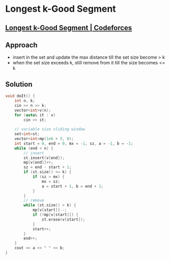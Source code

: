 # Longest k-Good Segment
## [Longest k-Good Segment | Codeforces](https://codeforces.com/contest/616/problem/D)

## Approach
- insert in the set and update the max distance till the set size become > k
- when the set size exceeds k, still remove from it till the size becomes <= k

## Solution
```cpp
void doIt() {
    int n, k;
    cin >> n >> k; 
    vector<int>v(n);
    for (auto& it : v)
        cin >> it;
 
    // variable size sliding window
    set<int>st;
    vector<int>mp(1e6 + 5, 0);
    int start = 0, end = 0, mx = -1, sz, a = -1, b = -1;
    while (end < n) {   
        // insert
        st.insert(v[end]);
        mp[v[end]]++;
        sz = end - start + 1;
        if (st.size() <= k) {
            if (sz > mx) {
                mx = sz;
                a = start + 1, b = end + 1;
            }
        }
        // remove
        while (st.size() > k) {
            mp[v[start]]--;
            if (!mp[v[start]]) {
                st.erase(v[start]);
            }
            start++;
        }
        end++;
    }
    cout << a << " " << b;
}
```
